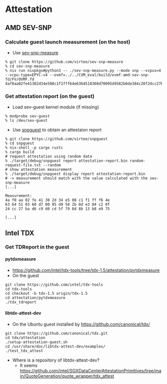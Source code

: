 # Attestation

## AMD SEV-SNP
### Calculate guest launch measurement (on the host)
- Use [sev-snp-measure](https://github.com/virtee/sev-snp-measure)
```
% git clone https://github.com/virtee/sev-snp-measure
% cd sev-snp-measure
% nix run nixpkgs#python3 -- ./sev-snp-measure.py --mode snp --vcpus=4 --vcpu-type=EPYC-v4 --ovmf=../../CVM_eval/build/ovmf-amd-sev-snp-fd/FV/OVMF.fd
4af0aa02fe41302d34e508c1f1fff64e6364510360d70095d9582b0de384c20f24cc27bad6c9d0cd5f798d8b13b8e975
```

### Get attestation report (on the guest)
- Load sev-guest kernel module (if missing)
```
% modprobe sev-guest
% ls /dev/sev-guest
```
- Use [snpguest](https://github.com/virtee/snpguest) to obtain an attestaion report
```
% git clone https://github.com/virtee/snpguest
% cd snpguest
% nix-shell -p cargo rustc
% cargo build
# request attestation using random data
% ./target/debug/snpguest report attestation-report.bin random-request-file.txt --random
# show attestation measurement
% ./target/debug/snpguest display report attestation-report.bin
# -> measurement should match with the value calculated with the sev-snp-measure
[...]

Measurement:
4a f0 aa 02 fe 41 30 2d 34 e5 08 c1 f1 ff f6 4e
63 64 51 03 60 d7 00 95 d9 58 2b 0d e3 84 c2 0f
24 cc 27 ba d6 c9 d0 cd 5f 79 8d 8b 13 b8 e9 75

[...]
```

## Intel TDX

### Get TDReport in the guest
#### pytdxmeasure 
- https://github.com/intel/tdx-tools/tree/tdx-1.5/attestation/pytdxmeasure
- On the guest
```
git clone https://github.com/intel/tdx-tools
cd tdx-tools
cd checkout -b tdx-1.5 origin/tdx-1.5
cd attestation/pytdxmeasure
./tdx_tdreport
```

#### libtdx-attest-dev
- On the Ubuntu guest installed by https://github.com/canonical/tdx/
```
git clone https://github.com/canonical/tdx.git
cd tdx/attestation
./setup-attestation-guest.sh
cd /usr/share/doc/libtdx-attest-dev/examples/
./test_tdx_attest
```
- Where is a repository of libtdx-attest-dev?
     - It seems https://github.com/intel/SGXDataCenterAttestationPrimitives/tree/main/QuoteGeneration/quote_wrapper/tdx_attest
